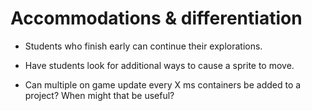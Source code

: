 # Accommodations & differentiation

- Students who finish early can continue their explorations.
- Have students look for additional ways to cause a sprite to move.
  
- Can multiple on game update every X ms containers be added to a project? When might that be useful?
